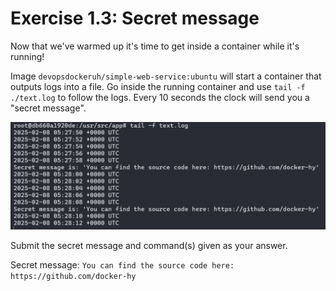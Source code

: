 # Exercise 1.3: Secret message

Now that we've warmed up it's time to get inside a container while it's running!

Image `devopsdockeruh/simple-web-service:ubuntu` will start a container that outputs logs into a file. Go inside the running container and use `tail -f ./text.log` to follow the logs. Every 10 seconds the clock will send you a "secret message".

![03_secret-msg](/assets/03_secret-msg.png)

Submit the secret message and command(s) given as your answer.

Secret message: `You can find the source code here: https://github.com/docker-hy`